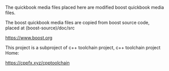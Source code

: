 The quickbook media files placed here are modified boost quickbook media files.

The boost quickbook media files are copied from boost source code, placed at (boost-source)/doc/src

https://www.boost.org

This project is a subproject of c++ toolchain project, c++ toolchain project Home:

https://cppfx.xyz/cpptoolchain

